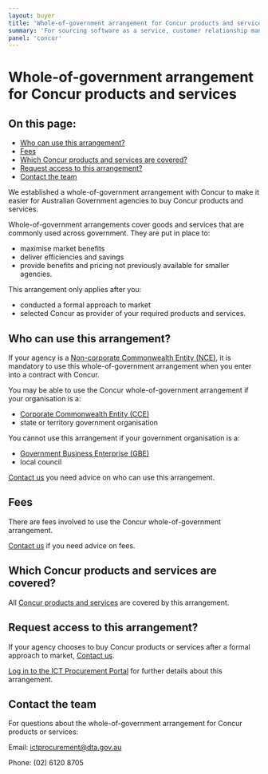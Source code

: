 ```yaml
---
layout: buyer
title: 'Whole-of-government arrangement for Concur products and services'
summary: 'For sourcing software as a service, customer relationship management, development tools'
panel: 'concur'
---
```


# Whole-of-government arrangement for Concur products and services

<nav class="au-inpage-nav-links" aria-label="in page navigation">
  <h2 class="au-inpage-nav-links__heading">On this page:</h2>
  <ul class="au-link-list">
    <li><a href="#who-can-use-this-arrangement">Who can use this arrangement?</a></li>
    <li><a href="#fees">Fees</a></li>
    <li><a href="#which-products-and-services-are-covered">Which Concur products and services are covered?</a></li>
    <li><a href="#request-access-to-this-arrangement">Request access to this arrangement?</a></li>
    <li><a href="#contact-the-team">Contact the team</a></li>
  </ul>
</nav>

We established a whole-of-government arrangement with Concur to make it easier for Australian Government agencies to buy Concur products and services.

Whole-of-government arrangements cover goods and services that are commonly used across government. They are put in place to:

- maximise market benefits
- deliver efficiencies and savings
- provide benefits and pricing not previously available for smaller agencies.

This arrangement only applies after you:

- conducted a formal approach to market
- selected Concur as provider of your required products and services.

## <span name="who-can-use-this-arrangement">Who can use this arrangement?</span>

If your agency is a <a href="https://www.finance.gov.au/about-us/glossary/pgpa/term-non-corporate-commonwealth-entity-nce" target="_blank" rel="external noreferrer">Non-corporate Commonwealth Entity (NCE)</a>, it is mandatory to use this whole-of-government arrangement when you enter into a contract with Concur.

You may be able to use the Concur whole-of-government arrangement if your organisation is a:

- <a href="https://www.finance.gov.au/about-us/glossary/pgpa/term-corporate-commonwealth-entity-cce" target="_blank" rel="external noreferrer">Corporate Commonwealth Entity (CCE)</a>
- state or territory government organisation

You cannot use this arrangement if your government organisation is a:

- <a href="https://www.finance.gov.au/business/government-business-enterprises" target="_blank" rel="external noreferrer">Government Business Enterprise (GBE)</a>
- local council

<a href="#contact-the-team">Contact us</a> you need advice on who can use this arrangement.

## <span name="fees">Fees</span>

There are fees involved to use the Concur whole-of-government arrangement.

<a href="#contact-the-team">Contact us</a> if you need advice on fees.

## <span name="which-products-and-services-are-covered">Which Concur products and services are covered?</span>

All [Concur products and services](#) are covered by this arrangement.

## <span name="request-access-to-this-arrangement">Request access to this arrangement?</span>

If your agency chooses to buy Concur products or services after a formal approach to market, <a href="#contact-the-team">Contact us</a>.

<a href="https://ictprocurement.service-now.com/" target="_blank" rel="external noreferrer">Log in to the ICT Procurement Portal</a> for further details about this arrangement.

## <span name="contact-the-team">Contact the team</span>

For questions about the whole-of-government arrangement for Concur products or services:

Email: [ictprocurement@dta.gov.au](mailto:ictprocurement@dta.gov.au)

Phone: (02) 6120 8705
